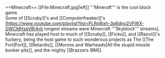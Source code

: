 ==Minecraft==
[[File:Minecraft.jpg|left]] '''Mineraft''' is the cool block game. <br />
Some of [[Scruby]]'s and [[Computerfreaker]]'s [https://www.youtube.com/playlist?list=PLRo8ixh-3q6dno2VFWX-DWCMHzeVBrArb longest streams were Minecraft '''Skyblock''' streams]. <br />
Minecraft has played host to much of [[Scruby]], [[Ficko]], and [[Razvii]]'s fuckery, being the host game to such wonderous projects as The [[The Fort|Fort]], [[Retardis]], [[Morons and Warheads|All the stupid missile bunker pits]], and the mighty [[Brazzers IBM]].
